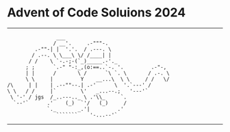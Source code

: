 # Advent of Code Soluions 2024

---

                    ___
                   / __'.     .-"""-.
             .-""-| |  '.'.  / .---. \
            / .--. \ \___\ \/ /____| |
           / /    \ `-.-;-(`_)_____.-'._
          ; ;      `.-" "-:_,(o:==..`-. '.         .-"-,
          | |      /       \ /      `\ `. \       / .-. \
          \ \     |         Y    __...\  \ \     / /   \/
    /\     | |    | .--""--.| .-'      \  '.`---' /
    \ \   / /     |`        \'   _...--.;   '---'`
     \ '-' / jgs  /_..---.._ \ .'\\_     `.
      `--'`      .'    (_)  `'/   (_)     /
                 `._       _.'|         .'
                    ```````    '-...--'`

---
